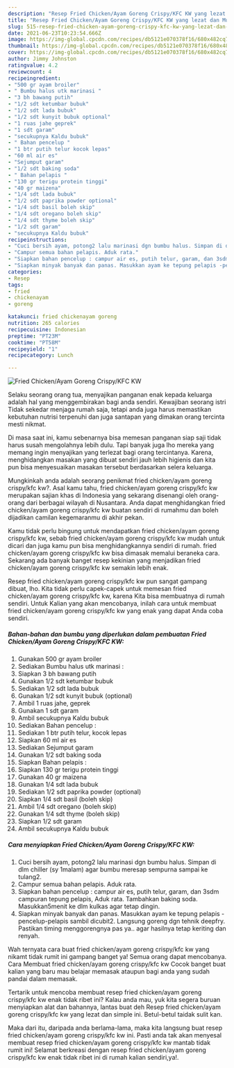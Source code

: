 ```yaml
---
description: "Resep Fried Chicken/Ayam Goreng Crispy/KFC KW yang lezat dan Mudah Dibuat"
title: "Resep Fried Chicken/Ayam Goreng Crispy/KFC KW yang lezat dan Mudah Dibuat"
slug: 515-resep-fried-chicken-ayam-goreng-crispy-kfc-kw-yang-lezat-dan-mudah-dibuat
date: 2021-06-23T10:23:54.666Z
image: https://img-global.cpcdn.com/recipes/db5121e070378f16/680x482cq70/fried-chickenayam-goreng-crispykfc-kw-foto-resep-utama.jpg
thumbnail: https://img-global.cpcdn.com/recipes/db5121e070378f16/680x482cq70/fried-chickenayam-goreng-crispykfc-kw-foto-resep-utama.jpg
cover: https://img-global.cpcdn.com/recipes/db5121e070378f16/680x482cq70/fried-chickenayam-goreng-crispykfc-kw-foto-resep-utama.jpg
author: Jimmy Johnston
ratingvalue: 4.2
reviewcount: 4
recipeingredient:
- "500 gr ayam broiler"
- " Bumbu halus utk marinasi "
- "3 bh bawang putih"
- "1/2 sdt ketumbar bubuk"
- "1/2 sdt lada bubuk"
- "1/2 sdt kunyit bubuk optional"
- "1 ruas jahe geprek"
- "1 sdt garam"
- "secukupnya Kaldu bubuk"
- " Bahan pencelup "
- "1 btr putih telur kocok lepas"
- "60 ml air es"
- "Sejumput garam"
- "1/2 sdt baking soda"
- " Bahan pelapis "
- "130 gr terigu protein tinggi"
- "40 gr maizena"
- "1/4 sdt lada bubuk"
- "1/2 sdt paprika powder optional"
- "1/4 sdt basil boleh skip"
- "1/4 sdt oregano boleh skip"
- "1/4 sdt thyme boleh skip"
- "1/2 sdt garam"
- "secukupnya Kaldu bubuk"
recipeinstructions:
- "Cuci bersih ayam, potong2 lalu marinasi dgn bumbu halus. Simpan di dlm chiller (sy 1malam) agar bumbu meresap sempurna sampai ke tulang2."
- "Campur semua bahan pelapis. Aduk rata."
- "Siapkan bahan pencelup : campur air es, putih telur, garam, dan 3sdm campuran tepung pelapis, Aduk rata. Tambahkan baking soda. Masukkan5menit ke dlm kulkas agar tetap dingin."
- "Siapkan minyak banyak dan panas. Masukkan ayam ke tepung pelapis -pencelup-pelapis sambil dicubit2. Langsung goreng dgn tehnik deepfry. Pastikan timing menggorengnya pas ya.. agar hasilnya tetap keriting dan renyah."
categories:
- Resep
tags:
- fried
- chickenayam
- goreng

katakunci: fried chickenayam goreng 
nutrition: 265 calories
recipecuisine: Indonesian
preptime: "PT23M"
cooktime: "PT58M"
recipeyield: "1"
recipecategory: Lunch

---
```



![Fried Chicken/Ayam Goreng Crispy/KFC KW](https://img-global.cpcdn.com/recipes/db5121e070378f16/680x482cq70/fried-chickenayam-goreng-crispykfc-kw-foto-resep-utama.jpg)

Selaku seorang orang tua, menyajikan panganan enak kepada keluarga adalah hal yang menggembirakan bagi anda sendiri. Kewajiban seorang istri Tidak sekedar menjaga rumah saja, tetapi anda juga harus memastikan kebutuhan nutrisi terpenuhi dan juga santapan yang dimakan orang tercinta mesti nikmat.

Di masa  saat ini, kamu sebenarnya bisa memesan panganan siap saji tidak harus susah mengolahnya lebih dulu. Tapi banyak juga lho mereka yang memang ingin menyajikan yang terlezat bagi orang tercintanya. Karena, menghidangkan masakan yang dibuat sendiri jauh lebih higienis dan kita pun bisa menyesuaikan masakan tersebut berdasarkan selera keluarga. 



Mungkinkah anda adalah seorang penikmat fried chicken/ayam goreng crispy/kfc kw?. Asal kamu tahu, fried chicken/ayam goreng crispy/kfc kw merupakan sajian khas di Indonesia yang sekarang disenangi oleh orang-orang dari berbagai wilayah di Nusantara. Anda dapat menghidangkan fried chicken/ayam goreng crispy/kfc kw buatan sendiri di rumahmu dan boleh dijadikan camilan kegemaranmu di akhir pekan.

Kamu tidak perlu bingung untuk mendapatkan fried chicken/ayam goreng crispy/kfc kw, sebab fried chicken/ayam goreng crispy/kfc kw mudah untuk dicari dan juga kamu pun bisa menghidangkannya sendiri di rumah. fried chicken/ayam goreng crispy/kfc kw bisa dimasak memalui beraneka cara. Sekarang ada banyak banget resep kekinian yang menjadikan fried chicken/ayam goreng crispy/kfc kw semakin lebih enak.

Resep fried chicken/ayam goreng crispy/kfc kw pun sangat gampang dibuat, lho. Kita tidak perlu capek-capek untuk memesan fried chicken/ayam goreng crispy/kfc kw, karena Kita bisa membuatnya di rumah sendiri. Untuk Kalian yang akan mencobanya, inilah cara untuk membuat fried chicken/ayam goreng crispy/kfc kw yang enak yang dapat Anda coba sendiri.

<!--inarticleads1-->

##### Bahan-bahan dan bumbu yang diperlukan dalam pembuatan Fried Chicken/Ayam Goreng Crispy/KFC KW:

1. Gunakan 500 gr ayam broiler
1. Sediakan  Bumbu halus utk marinasi :
1. Siapkan 3 bh bawang putih
1. Gunakan 1/2 sdt ketumbar bubuk
1. Sediakan 1/2 sdt lada bubuk
1. Gunakan 1/2 sdt kunyit bubuk (optional)
1. Ambil 1 ruas jahe, geprek
1. Gunakan 1 sdt garam
1. Ambil secukupnya Kaldu bubuk
1. Sediakan  Bahan pencelup :
1. Sediakan 1 btr putih telur, kocok lepas
1. Siapkan 60 ml air es
1. Sediakan Sejumput garam
1. Gunakan 1/2 sdt baking soda
1. Siapkan  Bahan pelapis :
1. Siapkan 130 gr terigu protein tinggi
1. Gunakan 40 gr maizena
1. Gunakan 1/4 sdt lada bubuk
1. Sediakan 1/2 sdt paprika powder (optional)
1. Siapkan 1/4 sdt basil (boleh skip)
1. Ambil 1/4 sdt oregano (boleh skip)
1. Gunakan 1/4 sdt thyme (boleh skip)
1. Siapkan 1/2 sdt garam
1. Ambil secukupnya Kaldu bubuk




<!--inarticleads2-->

##### Cara menyiapkan Fried Chicken/Ayam Goreng Crispy/KFC KW:

1. Cuci bersih ayam, potong2 lalu marinasi dgn bumbu halus. Simpan di dlm chiller (sy 1malam) agar bumbu meresap sempurna sampai ke tulang2.
1. Campur semua bahan pelapis. Aduk rata.
1. Siapkan bahan pencelup : campur air es, putih telur, garam, dan 3sdm campuran tepung pelapis, Aduk rata. Tambahkan baking soda. Masukkan5menit ke dlm kulkas agar tetap dingin.
1. Siapkan minyak banyak dan panas. Masukkan ayam ke tepung pelapis -pencelup-pelapis sambil dicubit2. Langsung goreng dgn tehnik deepfry. Pastikan timing menggorengnya pas ya.. agar hasilnya tetap keriting dan renyah.




Wah ternyata cara buat fried chicken/ayam goreng crispy/kfc kw yang nikamt tidak rumit ini gampang banget ya! Semua orang dapat mencobanya. Cara Membuat fried chicken/ayam goreng crispy/kfc kw Cocok banget buat kalian yang baru mau belajar memasak ataupun bagi anda yang sudah pandai dalam memasak.

Tertarik untuk mencoba membuat resep fried chicken/ayam goreng crispy/kfc kw enak tidak ribet ini? Kalau anda mau, yuk kita segera buruan menyiapkan alat dan bahannya, lantas buat deh Resep fried chicken/ayam goreng crispy/kfc kw yang lezat dan simple ini. Betul-betul taidak sulit kan. 

Maka dari itu, daripada anda berlama-lama, maka kita langsung buat resep fried chicken/ayam goreng crispy/kfc kw ini. Pasti anda tak akan menyesal membuat resep fried chicken/ayam goreng crispy/kfc kw mantab tidak rumit ini! Selamat berkreasi dengan resep fried chicken/ayam goreng crispy/kfc kw enak tidak ribet ini di rumah kalian sendiri,ya!.

